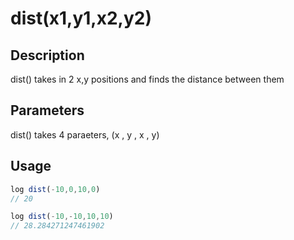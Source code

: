# dist(x1,y1,x2,y2)

## Description

dist() takes in 2 x,y positions and finds the distance between them

## Parameters

dist() takes 4 paraeters, (x , y , x , y)

## Usage

```javascript
log dist(-10,0,10,0)
// 20

log dist(-10,-10,10,10)
// 28.284271247461902
```
